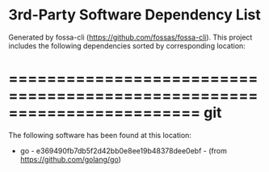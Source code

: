 # 3rd-Party Software Dependency List
Generated by fossa-cli (https://github.com/fossas/fossa-cli).
This project includes the following dependencies sorted by corresponding location:

========================================================================
git
========================================================================
The following software has been found at this location:

- go - e369490fb7db5f2d42bb0e8ee19b48378dee0ebf - (from https://github.com/golang/go)


